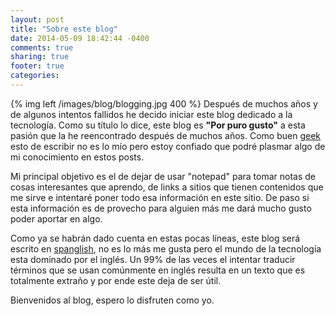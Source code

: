 ```yaml
---
layout: post
title: "Sobre este blog"
date: 2014-05-09 18:42:44 -0400
comments: true
sharing: true
footer: true
categories:
---
```

{% img left /images/blog/blogging.jpg 400 %}
Después de muchos años y de algunos intentos fallidos he decido iniciar este blog dedicado a la tecnología. Como su título lo dice, este blog es **"Por puro gusto"** a esta pasión que la he reencontrado después de muchos años. Como buen [geek](http://es.wikipedia.org/wiki/Geek) esto de escribir no es lo mío pero estoy confiado que podré plasmar algo de mi conocimiento en estos posts.

Mi principal objetivo es el de dejar de usar "notepad" para tomar notas de cosas interesantes que aprendo, de links a sitios que tienen contenidos que me sirve e intentaré poner todo esa información en este sitio. De paso si esta información es de provecho para alguien más me dará mucho gusto poder aportar en algo.

Como ya se habrán dado cuenta en estas pocas líneas, este blog será escrito en [spanglish](http://es.wikipedia.org/wiki/Spanglish), no es lo más me gusta pero el mundo de la tecnología esta dominado por el inglés. Un 99% de las veces el intentar traducir términos que se usan comúnmente en inglés resulta en un texto que es totalmente extraño y por ende este deja de ser útil.

Bienvenidos al blog, espero lo disfruten como yo.










